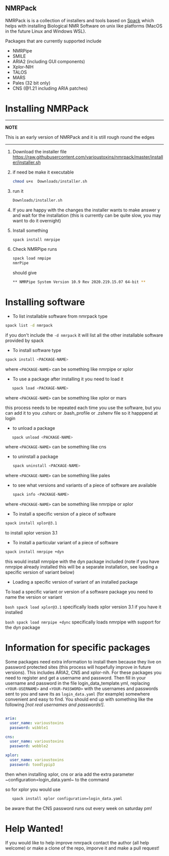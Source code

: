 ## NMRPack

NMRPack is is a collection of installers and tools based on [Spack](https://spack.io) which helps with installing Biological NMR Software on unix like platforms (MacOS in the future Linux and Windows WSL).

Packages that are currently supported include

* NMRPipe
* SMILE
* ARIA2 (including GUI components)
* Xplor-NIH
* TALOS
* MARS 
* Pales (32 bit only)
* CNS (@1.21 including ARIA patches)

# Installing NMRPack

---
**NOTE**

This is an early version of NMRPack and it is still rough round the edges

---

1. Download the installer file https://raw.githubusercontent.com/varioustoxins/nmrpack/master/installer/installer.sh
 
2. if need be make it executable 
   ```bash
   chmod u+x  Downloads/installer.sh
   ```
3. run it 
   ```bash
   Downloads/installer.sh
   ```
4. If you are happy with the changes the installer wants to make  answer y  and wait for the installation (this is currently can be quite slow, you may want to do it overnight)

6. Install something
    ```bash
    spack install nmrpipe
    ```
7. Check NMRPipe runs
    ```bash
    spack load nmpipe
    nmrPipe
    ```
    should give
    ```bash
    ** NMRPipe System Version 10.9 Rev 2020.219.15.07 64-bit **
    ```
# Installing software

* To list installable software from nmrpack type 

```bash
spack list -d nmrpack
```

if you don't include the ```-d nmrpack``` it will list all the other installable software provided by spack

* To install software type

```bash
spack install <PACKAGE-NAME>
```

where ```<PACKAGE-NAME>``` can be something like nmrpipe or xplor
   
* To use a package after installing it you need to load it
 
```bash
   spack load <PACKAGE-NAME>
   ```
   
where ```<PACKAGE-NAME>``` can be something like xplor or mars
   
this process needs to be repeated each time you use the software, but you can add it to you .cshsrc or .bash_profile or .zshenv file so it happpend at login
   
* to unload a package 

```bash
   spack unload <PACKAGE-NAME>
   ```

where ```<PACKAGE-NAME>``` can be something like cns
   
* to uninstall a package

   ```bash
   spack uninstall <PACKAGE-NAME>
   ```

where ```<PACKAGE-NAME>``` can be something like pales

* to see what versions and variants of a piece of software are available

   ```bash
   spack info <PACKAGE-NAME>
   ```

where ```<PACKAGE-NAME>``` can be something like nmrpipe or xplor

* To install a specific version of a piece of software

```bash 
spack install xplor@3.1
```

to install xplor version 3.1

* To install a particular variant of a piece of software

```bash
spack install nmrpipe +dyn
```

this would install nmrpipe with the dyn package included (note if you have nmrpipe already installed this will be a separate installation, see loading a specific version of variant below)

* Loading a specific version of variant of an installed  package

To load a specific variant or version of a software package you need to name the version or variant

```bash spack load xplor@3.1```  specifically loads xplor version 3.1 if you have it installed

```bash spack load nmrpipe +dync```  specifically loads nmrpipe with support for the dyn package 

# Information for specific packages

Some packages need extra information to install them because they live on password protected sites (this process will hopefully improve in future versions).
This includes ARIA2, CNS and xplor-nih. For these packages you need to register and get a username and password. Then fill in your username and password in the file login_data_template.yml, replacing ```<YOUR-USERNAME>``` and ```<YOUR-PASSWORD>``` with the usernames and passwords sent to you and save its as ```login_data.yaml``` (for example) somewhere convenient and easy to find. You should end up with something like the following *[not real usernames and passwords!]*.

```yaml

aria:
  user_name: varioustoxins
  password: wibble1

cns:
  user_name: varioustoxins
  password: wobble2

xplor:
  user_name: varioustoxins
  password: toodlypip3
```

then when installing xplor, cns or aria add the extra parameter ~configuration=login_data.yaml~ to the command

so for xplor you would use

```bash
   spack install xplor configuration=login_data.yaml
   ```

be aware that the CNS password runs out every week on saturday pm!

# Help Wanted!

If you would like to help improve nmrpack contact the author (all help welcome) or make a clone of the repo, imporve it and make a pull request!
